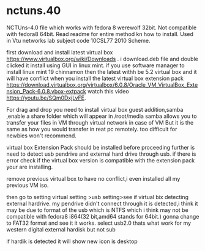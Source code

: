 # nctuns.40
NCTUns-4.0 file which works with fedora 8 werewolf 32bit. Not compatible with fedora8 64bit. Read readme for entire method kn how to install. Used in Vtu networks lab subject code 10CSL77 2010 Scheme.

first download and install latest virtual box https://www.virtualbox.org/wiki/Downloads . i download.deb file and double clicked it install using GUI in linux mint. if you use software manager to install linux mint 19 chinnamon then the latest withh be 5.2 virtual box and it will have conflict when you install the latest virtual box extension pack https://download.virtualbox.org/virtualbox/6.0.8/Oracle_VM_VirtualBox_Extension_Pack-6.0.8.vbox-extpack
watch this video https://youtu.be/SQm0DxjLvFE.

For drag and drop you need to install virtual box guest addition,samba ,enable a share folder which will appear in /root/media
samba allows you to transfer your files in VM through virtual network in case of VM But it is the same as how you would transfer in reat pc remotely. too difficult for newbies won't recommend.

virtual box Extension Pack should be installed before proceeding further is need to detect usb pendrive and external hard drive through usb. if there is error check if the virtual box version is compatible with the extension pack your are installing.

remove previous virtual box to have no conflict,i even installed all my previous VM iso.

then go to setting virtual setting >usb setting>see if virtual bix detecting external hardrive. my pendrive didn't connect through it is detected,i think it may be due to format of the usb which is NTFS which i think may not be compatible with fedora8 i864(32 bit,amd64 stands for 64bit.) gonna change to FAT32 format and see it it works.
select usb2.0 thats what work for my western digital external hardisk but not sub

if hardik is detected it will show new icon is desktop
